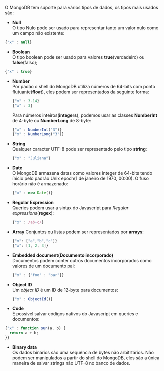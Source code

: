 O MongoDB tem suporte para vários tipos de dados, os tipos mais usados são:

- **Null**\
  O tipo Nulo pode ser usado para representar tanto um valor nulo como um campo não existente:

```javascript
{"x" : null}
```

- **Boolean**\
  O tipo boolean pode ser usado para valores **true**(verdadeiro) ou **false**(falso);

```javascript
{"x" : true}
```

- **Number**\
  Por padão o shell do MongoDB utiliza números de 64-bits com ponto flutuante(**float**), eles podem ser representados da seguinte forma:
  
  ```javascript
  {"x" : 3.14}
  {"x" : 3}
  ```
  Para números inteiros(**integers**), podemos usar as classes **NumberInt** de 4-byte ou **NumberLong** de 8-byte:

  ```javascript
  {"x" : NumberInt("3")}
  {"x" : NumberLong("3")}
  ```
- **String**\
  Qualquer caracter UTF-8 pode ser representado pelo tipo **string**:
  
  ```javascript
  {"x" : "Juliana"}
  ```
- **Date**\
  O MongoDB armazena datas como valores integer de 64-bits tendo ínicio pelo padrão Unix epoch(1 de janeiro de 1970, 00:00). O fuso horário não é armazenado:
  
  ```javascript
  {"x" : new Date()}
  ```
- **Regular Expression**\
  Queries podem usar a sintax do Javascript para _Regular expressions_(**regex**):
  
  ```javascript
  {"x" : /ab+c/}
  ```
- **Array**
  Conjuntos ou listas podem ser representados por **arrays**:
  
  ```javascript
  {"x": ["a","b","c"]}
  {"x": [1, 2, 3]}
  ```
- **Embedded document(Documento incorporado)**\
  Documentos podem conter outros documentos incorporados como valores de um documento pai:
  
  ```javascript
  {"x" : {"foo" : "bar"}}
  ```

- **Object ID**\
  Um _object ID_ é um ID de 12-byte para documentos:
  
  ```javascript
  {"x" : ObjectId()}
  ```

- **Code**\
  É possivel salvar códigos nativos do Javascript em queries e documentos:

```javascript
{"x" : function sun(a, b) {
  return a + b;
}}
```

- **Binary data**\
  Os dados binários são uma sequência de bytes não arbitrtários.
  Não podem ser manipulados a partir do shell do MongoDB, eles são a única maneira de salvar strings não UTF-8 no banco de dados.

